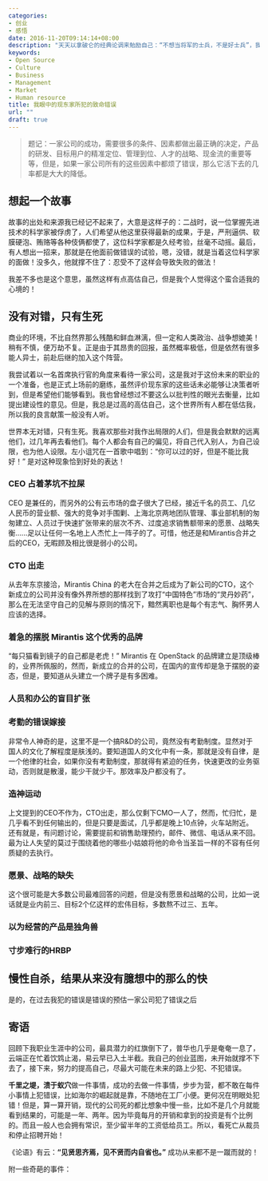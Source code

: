 ```yaml
---
categories:
- 创业
- 感悟
date: 2016-11-20T09:14:14+08:00
description: "天天以拿破仑的经典论调来勉励自己：“不想当将军的士兵，不是好士兵”，我天天告诉自己是个创业者，以CEO的视角来关注问题，企业该如何盈利？商业模式该如何创新？嗯，近距离观察自己所打工的公司也是所谓的“近水楼台先得月”，很好的样例。"
keywords:
- Open Source
- Culture
- Business
- Management
- Market
- Human resource
title: 我眼中的现东家所犯的致命错误
url: ""
draft: true
---
```


> 题记：一家公司的成功，需要很多的条件、因素都做出最正确的决定，产品的研发、目标用户的精准定位、管理到位、人才的战略、现金流的重要等等，但是，如果一家公司所有的这些因素中都烦了错误，那么它活下去的几率都是大大的降低。

## 想起一个故事

故事的出处和来源我已经记不起来了，大意是这样子的：二战时，说一位掌握先进技术的科学家被俘虏了，人们希望从他这里获得最新的成果，于是，严刑逼供、软膜硬泡、贿赂等各种伎俩都使了，这位科学家都是久经考验，丝毫不动摇。最后，有人想出一招来，那就是在他面前做错误的试验，嗯，没错，就是当着这位科学家的面做！没多久，他就撑不住了：忍受不了这样会导致失败的做法！

我差不多也是这个意思，虽然这样有点高估自己，但是我个人觉得这个蛮合适我的心境的！

## 没有对错，只有生死

商业的环境，不比自然界那么残酷和鲜血淋漓，但一定和人类政治、战争想媲美！稍有不慎，便万劫不复。正是由于其昂贵的回报，虽然概率极低，但是依然有很多能人异士，前赴后继的加入这个阵营。

我尝试着以一名首席执行官的角度来看待一家公司，这是我对于这份未来的职业的一个准备，也是正式上场前的磨练，虽然评价现东家的这些话未必能够让决策者听到，但是希望他们能够看到。我也曾经想过不要这么以批判性的眼光去衡量，比如提出建设性的意见。但是，我总是过高的高估自己，这个世界所有人都在低估我，所以我的良言献策一般没有人听。

世界本无对错，只有生死。我喜欢那些对我作出局限的人们，但是我会默默的远离他们，过几年再去看他们。每个人都会有自己的偏见，将自己代入别人，为自己设限，也为他人设限。左小诅咒在一首歌中唱到：“你可以过的好，但是不能比我好！” 是对这种现象恰到好处的表达！

### CEO 占着茅坑不拉屎

CEO 是兼任的，而另外的公有云市场的盘子很大了已经，接近千名的员工、几亿人民币的营业额、强大的竞争对手围剿、上海北京两地团队管理、事业部机制的匆匆建立、人员过于快速扩张带来的层次不齐、过度追求销售额带来的愿景、战略失衡......足以让任何一名地上人杰忙上一阵子的了。可惜，他还是和Mirantis合并之后的CEO，无暇顾及相比很是弱小的公司。

### CTO 出走

从去年东京接洽，Mirantis China 的老大在合并之后成为了新公司的CTO，这个新成立的公司并没有像外界所想的那样找到了攻打“中国特色”市场的“灵丹妙药”，那么在无法坚守自己的见解与原则的情况下，黯然离职也是每个有志气、胸怀男人应该的选择。

### 着急的摆脱 Mirantis 这个优秀的品牌

“每只猫看到镜子的自己都是老虎！” Mirantis 在 OpenStack 的品牌建立是顶级棒的，业界所佩服的，然而，新成立的合并的公司，在国内的宣传却是急于摆脱的姿态，但是，要知道从头建立一个牌子是有多困难。


### 人员和办公的盲目扩张



### 考勤的错误嫁接

非常令人神奇的是，这里不是一个搞R&D的公司，竟然没有考勤制度。显然对于国人的文化了解程度是肤浅的。要知道国人的文化中有一条，那就是没有自律，是一个他律的社会，如果你没有考勤制度，那就得有紧迫的任务，快速更改的业务驱动，否则就是散漫，能少干就少干。那效率及户都没有了。

### 造神运动

上文提到的CEO不作为，CTO出走，那么仅剩下CMO一人了，然而，忙归忙，是几乎看不到任何输出的，但是只要是面试，几乎都是晚上10点钟，火车站附近。还有就是，有问题讨论，需要提前和销售助理预约，邮件、微信、电话从来不回。最为让人失望的莫过于围绕着他的哪些小姑娘将他的命令当圣旨一样的不容有任何质疑的去执行。

### 愿景、战略的缺失

这个很可能是大多数公司最难回答的问题，但是没有愿景和战略的公司，比如一说话就是业内前三、目标2个亿这样的宏伟目标，多数熬不过三、五年。

### 以为经营的产品是独角兽

### 寸步难行的HRBP

## 慢性自杀，结果从来没有臆想中的那么的快

是的，在过去我犯的错误是错误的预估一家公司犯了错误之后

## 寄语
回顾下我职业生涯中的公司，最具潜力的红旗倒下了，普华也几乎是奄奄一息了，云端正在忙着饮鸩止渴，易云早已入土半截。我自己的创业蓝图，未开始就撑不下去了，接下来，努力的提高自己，尽最大可能在未来的路上少犯、不犯错误。

**千里之堤，溃于蚁穴**做一件事情，成功的去做一件事情，步步为营，都不敢在每件小事情上犯错误，比如海尔的崛起就是靠，不随地在工厂小便。更何况在明眼处犯错！但是，算一算开销，现代的公司死的都比想象中慢一些，比如不是几个月就能看到结果的，可能是一年、两年。因为毕竟每月的开销和拿到的投资是有个比例的。而且一般人也会拥有常识，至少留半年的工资低给员工。所以，看死亡从裁员和停止招聘开始！

《论语》有云：**“见贤思齐焉，见不贤而内自省也。”** 成功从来都不是一蹴而就的！

附一些奇葩的事件：

